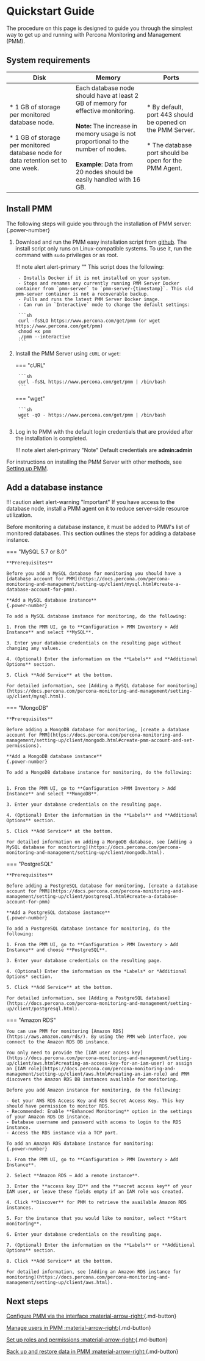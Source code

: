 # Quickstart Guide

The procedure on this page is designed to guide you through the simplest way to get up and running with Percona Monitoring and Management (PMM).

## System requirements

| Disk      |Memory  | Ports         |
|-----------|--------|---------------|
| * 1 GB of storage per monitored database node. <br/><br/>  * 1 GB of storage per monitored database node for data retention set to one week.| Each database node should have at least 2 GB of memory for effective monitoring. <br/><br/> **Note:** The increase in memory usage is not proportional to the number of nodes. </br> </br>  **Example**: Data from 20 nodes should be easily handled with 16 GB.| * By default, port 443 should be opened on the PMM Server. <br/><br/>  * The database port should be open for the PMM Agent.|

## Install PMM

The following steps will guide you through the installation of PMM server:
{.power-number}

1. Download and run the PMM easy installation script from [github](https://github.com/percona/pmm/blob/main/get-pmm.sh). The install script only runs on Linux-compatible systems. To use it, run the command with `sudo` privileges or as root.

    !!! note alert alert-primary ""
        This script does the following:

        - Installs Docker if it is not installed on your system.
        - Stops and renames any currently running PMM Server Docker container from `pmm-server` to `pmm-server-{timestamp}`. This old pmm-server container is not a recoverable backup.
        - Pulls and runs the latest PMM Server Docker image.
        - Can run in `Interactive` mode to change the default settings:

        ```sh
        curl -fsSLO https://www.percona.com/get/pmm (or wget https://www.percona.com/get/pmm)
        chmod +x pmm
        ./pmm --interactive
        ```
    
2. Install the PMM Server using `cURL` or `wget`:


    === "cURL"

        ```sh
        curl -fsSL https://www.percona.com/get/pmm | /bin/bash
        ```

    === "wget"

        ```sh
        wget -qO - https://www.percona.com/get/pmm | /bin/bash    
        ```

3. Log in to PMM with the default login credentials that are provided after the installation is completed.

    !!! note alert alert-primary "Note"
        Default credentials are **admin:admin**


For instructions on installing the PMM Server with other methods, see [Setting up PMM](https://docs.percona.com/percona-monitoring-and-management/setting-up/server/index.html).

## Add a database instance

!!! caution alert alert-warning "Important"
    If you have access to the database node, install a PMM agent on it to reduce server-side resource utilization.

Before monitoring a database instance, it must be added to PMM's list of monitored databases. This section outlines the steps for adding a database instance.

=== "MySQL 5.7 or 8.0"

    **Prerequisites**

    Before you add a MySQL database for monitoring you should have a [database account for PMM](https://docs.percona.com/percona-monitoring-and-management/setting-up/client/mysql.html#create-a-database-account-for-pmm).

    **Add a MySQL database instance**
    {.power-number}

    To add a MySQL database instance for monitoring, do the following:

    1. From the PMM UI, go to **Configuration > PMM Inventory > Add Instance** and select **MySQL**.

    3. Enter your database credentials on the resulting page without changing any values.

    4. (Optional) Enter the information on the **Labels** and **Additional Options** section. 

    5. Click **Add Service** at the bottom.

    For detailed information, see [Adding a MySQL database for monitoring](https://docs.percona.com/percona-monitoring-and-management/setting-up/client/mysql.html).

=== "MongoDB"

    **Prerequisites**

    Before adding a MongoDB database for monitoring, [create a database account for PMM](https://docs.percona.com/percona-monitoring-and-management/setting-up/client/mongodb.html#create-pmm-account-and-set-permissions).

    **Add a MongoDB database instance**
    {.power-number}

    To add a MongoDB database instance for monitoring, do the following:


    1. From the PMM UI, go to **Configuration >PMM Inventory > Add Instance** and select **MongoDB**.

    3. Enter your database credentials on the resulting page.

    4. (Optional) Enter the information in the **Labels** and **Additional Options** section. 

    5. Click **Add Service** at the bottom.

    For detailed information on adding a MongoDB database, see [Adding a MySQL database for monitoring](https://docs.percona.com/percona-monitoring-and-management/setting-up/client/mongodb.html).

=== "PostgreSQL"

    **Prerequisites**
     
    Before adding a PostgreSQL database for monitoring, [create a database account for PMM](https://docs.percona.com/percona-monitoring-and-management/setting-up/client/postgresql.html#create-a-database-account-for-pmm)
    
    **Add a PostgreSQL database instance**
    {.power-number}

    To add a PostgreSQL database instance for monitoring, do the following:

    1. From the PMM UI, go to **Configuration > PMM Inventory > Add Instance** and choose **PostgreSQL**.

    3. Enter your database credentials on the resulting page.

    4. (Optional) Enter the information on the *Labels* or *Additional Options* section. 

    5. Click **Add Service** at the bottom.

    For detailed information, see [Adding a PostgreSQL database](https://docs.percona.com/percona-monitoring-and-management/setting-up/client/postgresql.html).

=== "Amazon RDS"

    You can use PMM for monitoring [Amazon RDS](https://aws.amazon.com/rds/). By using the PMM web interface, you connect to the Amazon RDS DB instance. 

    You only need to provide the [IAM user access key](https://docs.percona.com/percona-monitoring-and-management/setting-up/client/aws.html#creating-an-access-key-for-an-iam-user) or assign an [IAM role](https://docs.percona.com/percona-monitoring-and-management/setting-up/client/aws.html#creating-an-iam-role) and PMM discovers the Amazon RDS DB instances available for monitoring.

    Before you add Amazon instance for monitoring, do the following:

    - Get your AWS RDS Access Key and RDS Secret Access Key. This key should have permission to monitor RDS.
    - Recommended: Enable **Enhanced Monitoring** option in the settings of your Amazon RDS DB instance.
    - Database username and password with access to login to the RDS instance.
    - Access the RDS instance via a TCP port.

    To add an Amazon RDS database instance for monitoring:
    {.power-number}

    1. From the PMM UI, go to **Configuration > PMM Inventory > Add Instance**.

    2. Select **Amazon RDS – Add a remote instance**.

    3. Enter the **access key ID** and the **secret access key** of your IAM user, or leave these fields empty if an IAM role was created.

    4. Click **Discover** for PMM to retrieve the available Amazon RDS instances.

    5. For the instance that you would like to monitor, select **Start monitoring**.

    6. Enter your database credentials on the resulting page.

    7. (Optional) Enter the information on the **Labels** or **Additional Options** section. 

    8. Click **Add Service** at the bottom.

    For detailed information, see [Adding an Amazon RDS instance for monitoring](https://docs.percona.com/percona-monitoring-and-management/setting-up/client/aws.html).


## Next steps

[Configure PMM via the interface :material-arrow-right:](how-to/configure.md){.md-button}

[Manage users in PMM :material-arrow-right:](how-to/manage-users.md){.md-button}

[Set up roles and permissions :material-arrow-right:](get-started/roles-and-permissions/index.md){.md-button}

[Back up and restore data in PMM :material-arrow-right:](get-started/backup/index.md){.md-button}


